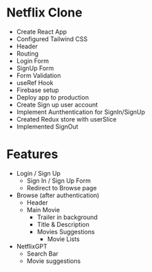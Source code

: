 # Netflix Clone
    
- Create React App
- Configured Tailwind CSS
- Header
- Routing
- Login Form
- SignUp Form
- Form Validation
- useRef Hook
- Firebase setup
- Deploy app to production
- Create Sign up user account
- Implement Aunthentication for SignIn/SignUp
- Created Redux store with userSlice
- Implemented SignOut

# Features

- Login / Sign Up
    - Sign In / Sign Up Form
    - Redirect to Browse page
- Browse (after authentication)
    - Header
    - Main Movie
        - Trailer in background
        - Title & Description
        - Movies Suggestions
            - Movie Lists
- NetflixGPT
    - Search Bar
    - Movie suggestions